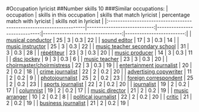 #Occupation lyricist
##Number skills 10
###Similar occupations:
| occupation                                                          |   skills in this occupation |   skills that match lyricist |   percentage match with lyricist |   skills not in lyricist |
|:--------------------------------------------------------------------|----------------------------:|-----------------------------:|---------------------------------:|-------------------------:|
| [musical conductor](musical_conductor.md)                           |                          25 |                            3 |                              0.3 |                       22 |
| [sound editor](sound_editor.md)                                     |                          17 |                            3 |                              0.3 |                       14 |
| [music instructor](music_instructor.md)                             |                          25 |                            3 |                              0.3 |                       22 |
| [music teacher secondary school](music_teacher_secondary_school.md) |                          31 |                            3 |                              0.3 |                       28 |
| [répétiteur](répétiteur.md)                                         |                          23 |                            3 |                              0.3 |                       20 |
| [music producer](music_producer.md)                                 |                          14 |                            3 |                              0.3 |                       11 |
| [disc jockey](disc_jockey.md)                                       |                           9 |                            3 |                              0.3 |                        6 |
| [music teacher](music_teacher.md)                                   |                          23 |                            3 |                              0.3 |                       20 |
| [choirmaster/choirmistress](choirmaster-choirmistress.md)           |                          22 |                            3 |                              0.3 |                       19 |
| [entertainment journalist](entertainment_journalist.md)             |                          20 |                            2 |                              0.2 |                       18 |
| [crime journalist](crime_journalist.md)                             |                          22 |                            2 |                              0.2 |                       20 |
| [advertising copywriter](advertising_copywriter.md)                 |                          11 |                            2 |                              0.2 |                        9 |
| [photojournalist](photojournalist.md)                               |                          25 |                            2 |                              0.2 |                       23 |
| [foreign correspondent](foreign_correspondent.md)                   |                          25 |                            2 |                              0.2 |                       23 |
| [sports journalist](sports_journalist.md)                           |                          22 |                            2 |                              0.2 |                       20 |
| [journalist](journalist.md)                                         |                          19 |                            2 |                              0.2 |                       17 |
| [columnist](columnist.md)                                           |                          19 |                            2 |                              0.2 |                       17 |
| [music director](music_director.md)                                 |                          21 |                            2 |                              0.2 |                       19 |
| [music arranger](music_arranger.md)                                 |                          10 |                            2 |                              0.2 |                        8 |
| [political journalist](political_journalist.md)                     |                          22 |                            2 |                              0.2 |                       20 |
| [critic](critic.md)                                                 |                          21 |                            2 |                              0.2 |                       19 |
| [business journalist](business_journalist.md)                       |                          21 |                            2 |                              0.2 |                       19 |
